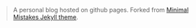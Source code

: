 > A personal blog hosted on github pages. Forked from [Minimal Mistakes Jekyll theme](https://github.com/mmistakes/minimal-mistakes).